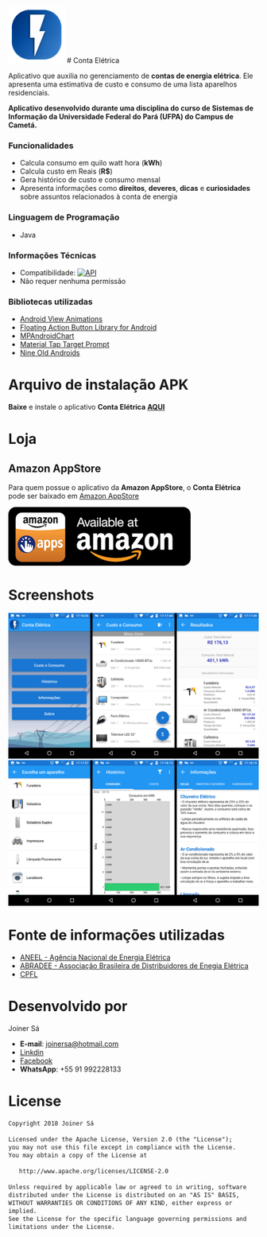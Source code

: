 ![Image](https://github.com/Joinersa/ContaEletrica/blob/master/scrennshots/logo_small.png) # Conta Elétrica 


Aplicativo que auxilia no gerenciamento de **contas de energia elétrica**. Ele apresenta uma estimativa de custo e consumo de uma lista aparelhos residenciais.

**Aplicativo desenvolvido durante uma disciplina do curso de Sistemas de Informação da Universidade Federal do Pará (UFPA) do Campus de Cametá.**

### Funcionalidades
- Calcula consumo em quilo watt hora (**kWh**)
- Calcula custo em Reais (**R$**)
- Gera histórico de custo e consumo mensal
- Apresenta informações como **direitos**, **deveres**, **dicas** e **curiosidades** sobre assuntos relacionados à conta de energia

### Linguagem de Programação
- Java

### Informações Técnicas
- Compatibilidade: [![API](https://img.shields.io/badge/API-14%2B-green.svg?style=flat)](https://android-arsenal.com/api?level=14)
- Não requer nenhuma permissão

### Bibliotecas utilizadas
- [Android View Animations](https://github.com/daimajia/AndroidViewAnimations)
- [Floating Action Button Library for Android](https://github.com/Scalified/fab)
- [MPAndroidChart](https://github.com/PhilJay/MPAndroidChart)
- [Material Tap Target Prompt](https://github.com/sjwall/MaterialTapTargetPrompt)
- [Nine Old Androids](https://github.com/JakeWharton/NineOldAndroids)

# Arquivo de instalação APK
**Baixe** e instale o aplicativo **Conta Elétrica** **[AQUI](https://drive.google.com/open?id=1XiqDzALE5Bq3SqdxRhMmaFcFAW1TKkQo)**

# Loja
## Amazon AppStore

Para quem possue o aplicativo da **Amazon AppStore**, o **Conta Elétrica** pode ser baixado em [Amazon AppStore](https://www.amazon.com.br/dp/B079CQQL2N/ref=sr_1_7?s=mobile-apps&ie=UTF8&qid=1517147181&sr=1-7&keywords=Conta)

[![Image](https://github.com/Joinersa/ContaEletrica/blob/master/scrennshots/ic_amazon.png)](https://www.amazon.com.br/dp/B079CQQL2N/ref=sr_1_7?s=mobile-apps&ie=UTF8&qid=1517147181&sr=1-7&keywords=Conta)

# Screenshots
![Image](https://github.com/Joinersa/ContaEletrica/blob/master/scrennshots/scrennshot_1.png)
![Image](https://github.com/Joinersa/ContaEletrica/blob/master/scrennshots/scrennshot_2.png)


# Fonte de informações utilizadas
- [ANEEL - Agência Nacional de Energia Elétrica](http://www.aneel.gov.br/)
- [ABRADEE - Associação Brasileira de Distribuidores de Enegia Elétrica](http://www.abradee.com.br/)
- [CPFL](http://www.cpfl.com.br/)


# Desenvolvido por

 Joiner Sá
* **E-mail**: <joinersa@hotmail.com>
* [Linkdin](https://www.linkedin.com/in/joiner-s%C3%A1-367342b7/)
* [Facebook](https://www.facebook.com/joiner.sa)
* **WhatsApp**: +55 91 992228133

# License

    Copyright 2018 Joiner Sá

    Licensed under the Apache License, Version 2.0 (the "License");
    you may not use this file except in compliance with the License.
    You may obtain a copy of the License at

       http://www.apache.org/licenses/LICENSE-2.0

    Unless required by applicable law or agreed to in writing, software
    distributed under the License is distributed on an "AS IS" BASIS,
    WITHOUT WARRANTIES OR CONDITIONS OF ANY KIND, either express or implied.
    See the License for the specific language governing permissions and
    limitations under the License.

